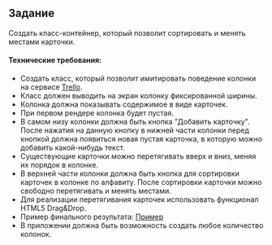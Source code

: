 ## Задание

Создать класс-контейнер, который позволит сортировать и менять местами карточки.

#### Технические требования:
- Создать класс, который позволит имитировать поведение колонки на сервисе [Trello](https://trello.com/).
- Класс должен выводить на экран колонку фиксированной ширины.
- Колонка должна показывать содержимое в виде карточек. 
- При первом рендере колонка будет пустая.
- В самом низу колонки должна быть кнопка "Добавить карточку". После нажатия на данную кнопку в нижней части колонки перед кнопкой должна появиться новая пустая карточка, в которую можно добавить какой-нибудь текст.
- Существующие карточки можно перетягивать вверх и вниз, меняя их порядок в колонке.
- В верхней части колонки должна быть кнопка для сортировки карточек в колонке по алфавиту. После сортировки карточки можно свободно перетягивать и менять местами.
- Для реализации перетягивания карточек использовать функционал HTML5 Drag&Drop.
- Пример финального результата: [Пример](trello_example.png)
- В приложении должна быть возможность создать любое количество колонок.
